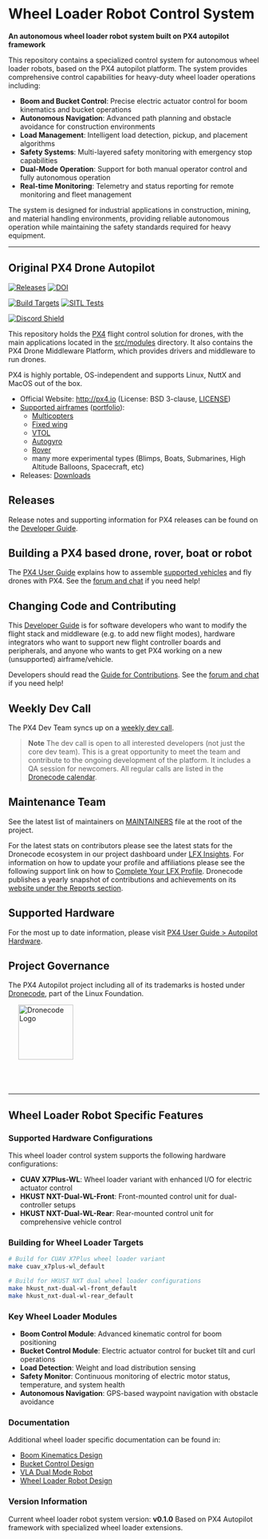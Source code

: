 # Wheel Loader Robot Control System

**An autonomous wheel loader robot system built on PX4 autopilot framework**

This repository contains a specialized control system for autonomous wheel loader robots, based on the PX4 autopilot platform. The system provides comprehensive control capabilities for heavy-duty wheel loader operations including:

- **Boom and Bucket Control**: Precise electric actuator control for boom kinematics and bucket operations
- **Autonomous Navigation**: Advanced path planning and obstacle avoidance for construction environments
- **Load Management**: Intelligent load detection, pickup, and placement algorithms
- **Safety Systems**: Multi-layered safety monitoring with emergency stop capabilities
- **Dual-Mode Operation**: Support for both manual operator control and fully autonomous operation
- **Real-time Monitoring**: Telemetry and status reporting for remote monitoring and fleet management

The system is designed for industrial applications in construction, mining, and material handling environments, providing reliable autonomous operation while maintaining the safety standards required for heavy equipment.

---

## Original PX4 Drone Autopilot

[![Releases](https://img.shields.io/github/release/PX4/PX4-Autopilot.svg)](https://github.com/PX4/PX4-Autopilot/releases) [![DOI](https://zenodo.org/badge/22634/PX4/PX4-Autopilot.svg)](https://zenodo.org/badge/latestdoi/22634/PX4/PX4-Autopilot)

[![Build Targets](https://github.com/PX4/PX4-Autopilot/actions/workflows/build_all_targets.yml/badge.svg?branch=main)](https://github.com/PX4/PX4-Autopilot/actions/workflows/build_all_targets.yml) [![SITL Tests](https://github.com/PX4/PX4-Autopilot/workflows/SITL%20Tests/badge.svg?branch=master)](https://github.com/PX4/PX4-Autopilot/actions?query=workflow%3A%22SITL+Tests%22)

[![Discord Shield](https://discordapp.com/api/guilds/1022170275984457759/widget.png?style=shield)](https://discord.gg/dronecode)

This repository holds the [PX4](http://px4.io) flight control solution for drones, with the main applications located in the [src/modules](https://github.com/PX4/PX4-Autopilot/tree/main/src/modules) directory. It also contains the PX4 Drone Middleware Platform, which provides drivers and middleware to run drones.

PX4 is highly portable, OS-independent and supports Linux, NuttX and MacOS out of the box.

* Official Website: http://px4.io (License: BSD 3-clause, [LICENSE](https://github.com/PX4/PX4-Autopilot/blob/main/LICENSE))
* [Supported airframes](https://docs.px4.io/main/en/airframes/airframe_reference.html) ([portfolio](https://px4.io/ecosystem/commercial-systems/)):
  * [Multicopters](https://docs.px4.io/main/en/frames_multicopter/)
  * [Fixed wing](https://docs.px4.io/main/en/frames_plane/)
  * [VTOL](https://docs.px4.io/main/en/frames_vtol/)
  * [Autogyro](https://docs.px4.io/main/en/frames_autogyro/)
  * [Rover](https://docs.px4.io/main/en/frames_rover/)
  * many more experimental types (Blimps, Boats, Submarines, High Altitude Balloons, Spacecraft, etc)
* Releases: [Downloads](https://github.com/PX4/PX4-Autopilot/releases)

## Releases

Release notes and supporting information for PX4 releases can be found on the [Developer Guide](https://docs.px4.io/main/en/releases/).

## Building a PX4 based drone, rover, boat or robot

The [PX4 User Guide](https://docs.px4.io/main/en/) explains how to assemble [supported vehicles](https://docs.px4.io/main/en/airframes/airframe_reference.html) and fly drones with PX4. See the [forum and chat](https://docs.px4.io/main/en/#getting-help) if you need help!


## Changing Code and Contributing

This [Developer Guide](https://docs.px4.io/main/en/development/development.html) is for software developers who want to modify the flight stack and middleware (e.g. to add new flight modes), hardware integrators who want to support new flight controller boards and peripherals, and anyone who wants to get PX4 working on a new (unsupported) airframe/vehicle.

Developers should read the [Guide for Contributions](https://docs.px4.io/main/en/contribute/).
See the [forum and chat](https://docs.px4.io/main/en/#getting-help) if you need help!


## Weekly Dev Call

The PX4 Dev Team syncs up on a [weekly dev call](https://docs.px4.io/main/en/contribute/).

> **Note** The dev call is open to all interested developers (not just the core dev team). This is a great opportunity to meet the team and contribute to the ongoing development of the platform. It includes a QA session for newcomers. All regular calls are listed in the [Dronecode calendar](https://www.dronecode.org/calendar/).


## Maintenance Team

See the latest list of maintainers on [MAINTAINERS](MAINTAINERS.md) file at the root of the project.

For the latest stats on contributors please see the latest stats for the Dronecode ecosystem in our project dashboard under [LFX Insights](https://insights.lfx.linuxfoundation.org/foundation/dronecode). For information on how to update your profile and affiliations please see the following support link on how to [Complete Your LFX Profile](https://docs.linuxfoundation.org/lfx/my-profile/complete-your-lfx-profile). Dronecode publishes a yearly snapshot of contributions and achievements on its [website under the Reports section](https://dronecode.org).

## Supported Hardware

For the most up to date information, please visit [PX4 User Guide > Autopilot Hardware](https://docs.px4.io/main/en/flight_controller/).

## Project Governance

The PX4 Autopilot project including all of its trademarks is hosted under [Dronecode](https://www.dronecode.org/), part of the Linux Foundation.

<a href="https://www.dronecode.org/" style="padding:20px" ><img src="https://dronecode.org/wp-content/uploads/sites/24/2020/08/dronecode_logo_default-1.png" alt="Dronecode Logo" width="110px"/></a>
<div style="padding:10px">&nbsp;</div>

---

## Wheel Loader Robot Specific Features

### Supported Hardware Configurations

This wheel loader control system supports the following hardware configurations:

- **CUAV X7Plus-WL**: Wheel loader variant with enhanced I/O for electric actuator control
- **HKUST NXT-Dual-WL-Front**: Front-mounted control unit for dual-controller setups
- **HKUST NXT-Dual-WL-Rear**: Rear-mounted control unit for comprehensive vehicle control

### Building for Wheel Loader Targets

```bash
# Build for CUAV X7Plus wheel loader variant
make cuav_x7plus-wl_default

# Build for HKUST NXT dual wheel loader configurations
make hkust_nxt-dual-wl-front_default
make hkust_nxt-dual-wl-rear_default
```

### Key Wheel Loader Modules

- **Boom Control Module**: Advanced kinematic control for boom positioning
- **Bucket Control Module**: Electric actuator control for bucket tilt and curl operations
- **Load Detection**: Weight and load distribution sensing
- **Safety Monitor**: Continuous monitoring of electric motor status, temperature, and system health
- **Autonomous Navigation**: GPS-based waypoint navigation with obstacle avoidance

### Documentation

Additional wheel loader specific documentation can be found in:
- [Boom Kinematics Design](docs/BOOM_KINEMATICS_DESIGN.md)
- [Bucket Control Design](docs/BUCKET_KINEMATICS_DESIGN.md)
- [VLA Dual Mode Robot](docs/VLA_Dual_Mode_Robot.md)
- [Wheel Loader Robot Design](design/wheel_loader_robot_design.md)

### Version Information

Current wheel loader robot system version: **v0.1.0**
Based on PX4 Autopilot framework with specialized wheel loader extensions.
